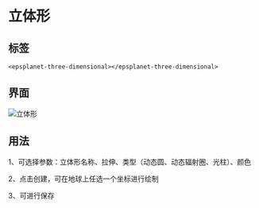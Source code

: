 #  立体形

## 标签

```vue
<epsplanet-three-dimensional></epsplanet-three-dimensional>
```

## 界面

![立体形](../../assets/threeDimensional.png)

## 用法

1、可选择参数：立体形名称、拉伸、类型（动态圆、动态辐射圈、光柱）、颜色

2、点击创建，可在地球上任选一个坐标进行绘制

3、可进行保存

